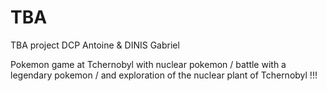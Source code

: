 # TBA
TBA project DCP Antoine &amp; DINIS Gabriel

Pokemon game at Tchernobyl with nuclear pokemon / battle with a legendary pokemon / and exploration of the nuclear plant of Tchernobyl !!!